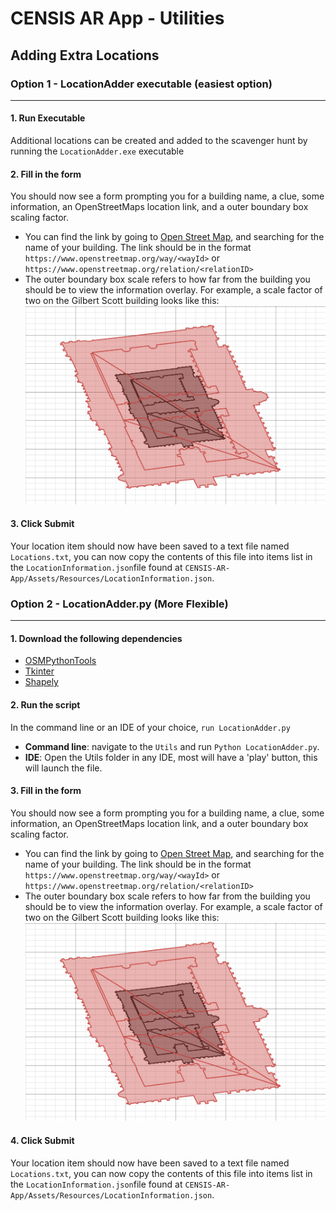 ﻿# CENSIS AR App - Utilities
 

## Adding Extra Locations


### Option 1 - LocationAdder executable (easiest option)

---
#### 1. Run Executable
Additional locations can be created and added to the scavenger hunt by running the `LocationAdder.exe` executable

#### 2. Fill in the form
You should now see a form prompting you for a building name, a clue, some information, an OpenStreetMaps location link,
and a outer boundary box scaling factor. 
- You can find the link by going to [Open Street Map](https://www.openstreetmap.org/), and searching for the name of 
your building. The link should be in the format `https://www.openstreetmap.org/way/<wayId>` or 
`https://www.openstreetmap.org/relation/<relationID>`
- The outer boundary box scale refers to how far from the building you should be to view the information overlay. For
example, a scale factor of two on the Gilbert Scott building looks like this:
![gilberscottscaled.png](gilberscottscaled.png)

#### 3. Click Submit
Your location item should now have been saved to a text file named `Locations.txt`, you can now copy the contents of 
this file into items list in the `LocationInformation.json`file found 
at `CENSIS-AR-App/Assets/Resources/LocationInformation.json`.

### Option 2 - LocationAdder.py (More Flexible)

--- 

#### 1. Download the following dependencies 
- [OSMPythonTools](https://wiki.openstreetmap.org/wiki/OSMPythonTools#Installation)
- [Tkinter](https://tkdocs.com/tutorial/install.html)
- [Shapely](https://shapely.readthedocs.io/en/latest/installation.html)

#### 2. Run the script
In the command line or an IDE of your choice, `run LocationAdder.py`
- **Command line**: navigate to the `Utils` and run `Python LocationAdder.py`.
- **IDE**: Open the Utils folder in any IDE, most will have a 'play' button, this will launch the file.

#### 3. Fill in the form
You should now see a form prompting you for a building name, a clue, some information, an OpenStreetMaps location link,
and a outer boundary box scaling factor.
- You can find the link by going to [Open Street Map](https://www.openstreetmap.org/), and searching for the name of
  your building. The link should be in the format `https://www.openstreetmap.org/way/<wayId>` or
  `https://www.openstreetmap.org/relation/<relationID>`
- The outer boundary box scale refers to how far from the building you should be to view the information overlay. For
  example, a scale factor of two on the Gilbert Scott building looks like this:
  ![gilberscottscaled.png](gilberscottscaled.png)

#### 4. Click Submit
Your location item should now have been saved to a text file named `Locations.txt`, you can now copy the contents of
this file into items list in the `LocationInformation.json`file found
at `CENSIS-AR-App/Assets/Resources/LocationInformation.json`.